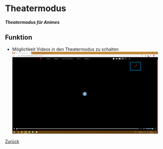 # Theatermodus
##### Theatermodus für Animes
## Funktion
+ Möglichkeit Videos in den Theatermodus zu schalten
![Bild Theatermodus](../screenshots/theater.png)

[Zurück](../)
